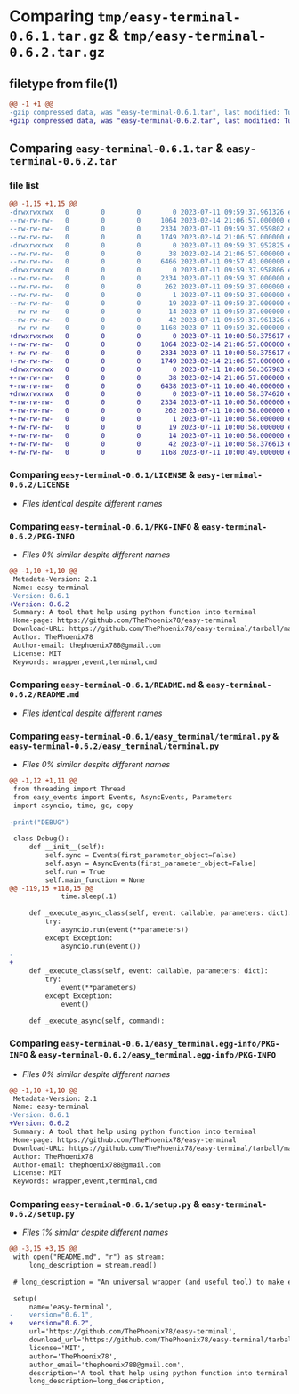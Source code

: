 # Comparing `tmp/easy-terminal-0.6.1.tar.gz` & `tmp/easy-terminal-0.6.2.tar.gz`

## filetype from file(1)

```diff
@@ -1 +1 @@
-gzip compressed data, was "easy-terminal-0.6.1.tar", last modified: Tue Jul 11 09:59:37 2023, max compression
+gzip compressed data, was "easy-terminal-0.6.2.tar", last modified: Tue Jul 11 10:00:58 2023, max compression
```

## Comparing `easy-terminal-0.6.1.tar` & `easy-terminal-0.6.2.tar`

### file list

```diff
@@ -1,15 +1,15 @@
-drwxrwxrwx   0        0        0        0 2023-07-11 09:59:37.961326 easy-terminal-0.6.1/
--rw-rw-rw-   0        0        0     1064 2023-02-14 21:06:57.000000 easy-terminal-0.6.1/LICENSE
--rw-rw-rw-   0        0        0     2334 2023-07-11 09:59:37.959802 easy-terminal-0.6.1/PKG-INFO
--rw-rw-rw-   0        0        0     1749 2023-02-14 21:06:57.000000 easy-terminal-0.6.1/README.md
-drwxrwxrwx   0        0        0        0 2023-07-11 09:59:37.952825 easy-terminal-0.6.1/easy_terminal/
--rw-rw-rw-   0        0        0       38 2023-02-14 21:06:57.000000 easy-terminal-0.6.1/easy_terminal/__init__.py
--rw-rw-rw-   0        0        0     6466 2023-07-11 09:57:43.000000 easy-terminal-0.6.1/easy_terminal/terminal.py
-drwxrwxrwx   0        0        0        0 2023-07-11 09:59:37.958806 easy-terminal-0.6.1/easy_terminal.egg-info/
--rw-rw-rw-   0        0        0     2334 2023-07-11 09:59:37.000000 easy-terminal-0.6.1/easy_terminal.egg-info/PKG-INFO
--rw-rw-rw-   0        0        0      262 2023-07-11 09:59:37.000000 easy-terminal-0.6.1/easy_terminal.egg-info/SOURCES.txt
--rw-rw-rw-   0        0        0        1 2023-07-11 09:59:37.000000 easy-terminal-0.6.1/easy_terminal.egg-info/dependency_links.txt
--rw-rw-rw-   0        0        0       19 2023-07-11 09:59:37.000000 easy-terminal-0.6.1/easy_terminal.egg-info/requires.txt
--rw-rw-rw-   0        0        0       14 2023-07-11 09:59:37.000000 easy-terminal-0.6.1/easy_terminal.egg-info/top_level.txt
--rw-rw-rw-   0        0        0       42 2023-07-11 09:59:37.961326 easy-terminal-0.6.1/setup.cfg
--rw-rw-rw-   0        0        0     1168 2023-07-11 09:59:32.000000 easy-terminal-0.6.1/setup.py
+drwxrwxrwx   0        0        0        0 2023-07-11 10:00:58.375617 easy-terminal-0.6.2/
+-rw-rw-rw-   0        0        0     1064 2023-02-14 21:06:57.000000 easy-terminal-0.6.2/LICENSE
+-rw-rw-rw-   0        0        0     2334 2023-07-11 10:00:58.375617 easy-terminal-0.6.2/PKG-INFO
+-rw-rw-rw-   0        0        0     1749 2023-02-14 21:06:57.000000 easy-terminal-0.6.2/README.md
+drwxrwxrwx   0        0        0        0 2023-07-11 10:00:58.367983 easy-terminal-0.6.2/easy_terminal/
+-rw-rw-rw-   0        0        0       38 2023-02-14 21:06:57.000000 easy-terminal-0.6.2/easy_terminal/__init__.py
+-rw-rw-rw-   0        0        0     6438 2023-07-11 10:00:40.000000 easy-terminal-0.6.2/easy_terminal/terminal.py
+drwxrwxrwx   0        0        0        0 2023-07-11 10:00:58.374620 easy-terminal-0.6.2/easy_terminal.egg-info/
+-rw-rw-rw-   0        0        0     2334 2023-07-11 10:00:58.000000 easy-terminal-0.6.2/easy_terminal.egg-info/PKG-INFO
+-rw-rw-rw-   0        0        0      262 2023-07-11 10:00:58.000000 easy-terminal-0.6.2/easy_terminal.egg-info/SOURCES.txt
+-rw-rw-rw-   0        0        0        1 2023-07-11 10:00:58.000000 easy-terminal-0.6.2/easy_terminal.egg-info/dependency_links.txt
+-rw-rw-rw-   0        0        0       19 2023-07-11 10:00:58.000000 easy-terminal-0.6.2/easy_terminal.egg-info/requires.txt
+-rw-rw-rw-   0        0        0       14 2023-07-11 10:00:58.000000 easy-terminal-0.6.2/easy_terminal.egg-info/top_level.txt
+-rw-rw-rw-   0        0        0       42 2023-07-11 10:00:58.376613 easy-terminal-0.6.2/setup.cfg
+-rw-rw-rw-   0        0        0     1168 2023-07-11 10:00:49.000000 easy-terminal-0.6.2/setup.py
```

### Comparing `easy-terminal-0.6.1/LICENSE` & `easy-terminal-0.6.2/LICENSE`

 * *Files identical despite different names*

### Comparing `easy-terminal-0.6.1/PKG-INFO` & `easy-terminal-0.6.2/PKG-INFO`

 * *Files 0% similar despite different names*

```diff
@@ -1,10 +1,10 @@
 Metadata-Version: 2.1
 Name: easy-terminal
-Version: 0.6.1
+Version: 0.6.2
 Summary: A tool that help using python function into terminal
 Home-page: https://github.com/ThePhoenix78/easy-terminal
 Download-URL: https://github.com/ThePhoenix78/easy-terminal/tarball/master
 Author: ThePhoenix78
 Author-email: thephoenix788@gmail.com
 License: MIT
 Keywords: wrapper,event,terminal,cmd
```

### Comparing `easy-terminal-0.6.1/README.md` & `easy-terminal-0.6.2/README.md`

 * *Files identical despite different names*

### Comparing `easy-terminal-0.6.1/easy_terminal/terminal.py` & `easy-terminal-0.6.2/easy_terminal/terminal.py`

 * *Files 0% similar despite different names*

```diff
@@ -1,12 +1,11 @@
 from threading import Thread
 from easy_events import Events, AsyncEvents, Parameters
 import asyncio, time, gc, copy
 
-print("DEBUG")
 
 class Debug():
     def __init__(self):
         self.sync = Events(first_parameter_object=False)
         self.asyn = AsyncEvents(first_parameter_object=False)
         self.run = True
         self.main_function = None
@@ -119,15 +118,15 @@
             time.sleep(.1)
 
     def _execute_async_class(self, event: callable, parameters: dict):
         try:
             asyncio.run(event(**parameters))
         except Exception:
             asyncio.run(event())
-            
+
     def _execute_class(self, event: callable, parameters: dict):
         try:
             event(**parameters)
         except Exception:
             event()
 
     def _execute_async(self, command):
```

### Comparing `easy-terminal-0.6.1/easy_terminal.egg-info/PKG-INFO` & `easy-terminal-0.6.2/easy_terminal.egg-info/PKG-INFO`

 * *Files 0% similar despite different names*

```diff
@@ -1,10 +1,10 @@
 Metadata-Version: 2.1
 Name: easy-terminal
-Version: 0.6.1
+Version: 0.6.2
 Summary: A tool that help using python function into terminal
 Home-page: https://github.com/ThePhoenix78/easy-terminal
 Download-URL: https://github.com/ThePhoenix78/easy-terminal/tarball/master
 Author: ThePhoenix78
 Author-email: thephoenix788@gmail.com
 License: MIT
 Keywords: wrapper,event,terminal,cmd
```

### Comparing `easy-terminal-0.6.1/setup.py` & `easy-terminal-0.6.2/setup.py`

 * *Files 1% similar despite different names*

```diff
@@ -3,15 +3,15 @@
 with open("README.md", "r") as stream:
     long_description = stream.read()
 
 # long_description = "An universal wrapper (and useful tool) to make event / commands in python"
 
 setup(
     name='easy-terminal',
-    version="0.6.1",
+    version="0.6.2",
     url='https://github.com/ThePhoenix78/easy-terminal',
     download_url='https://github.com/ThePhoenix78/easy-terminal/tarball/master',
     license='MIT',
     author='ThePhoenix78',
     author_email='thephoenix788@gmail.com',
     description='A tool that help using python function into terminal',
     long_description=long_description,
```

